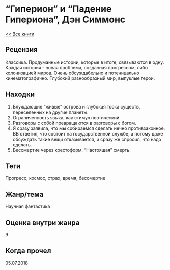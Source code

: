 # “Гиперион” и “Падение Гипериона”, Дэн Симмонс

[<< Все книги](../README.md)

## Рецензия

Классика. Продуманные истории, которые в итоге, связываются в одну. Каждая история - новая проблема, созданная прогрессом, либо колонизацией миров. Очень обсуждабельно и потеницально кинематографично. Глубокий разнообразный мир, выпуклые герои.

## Находки

1. Блуждающие “живые” острова и глубокая тоска существ, переселенных на другие планеты.
2. Ограниченность языка, как стимул поэтический.
3. Разговоры с собой превращаются в разговоры с богом.
4. Я сразу заявила, что мы собираемся сделать нечно противзаконное. ВВ ответил, что состоит на государственной службе, а потому даже обсуждать такие вещи отказывается, и сразу же спросил, что надо сделать.
5. Бессмертие через крестоформ. “Настоящая” смерть.


## Теги
Прогресс, космос, страх, время, бессмертие


## Жанр/тема

Научная фантастика

## Оценка внутри жанра

9

## Когда прочел

05.07.2018